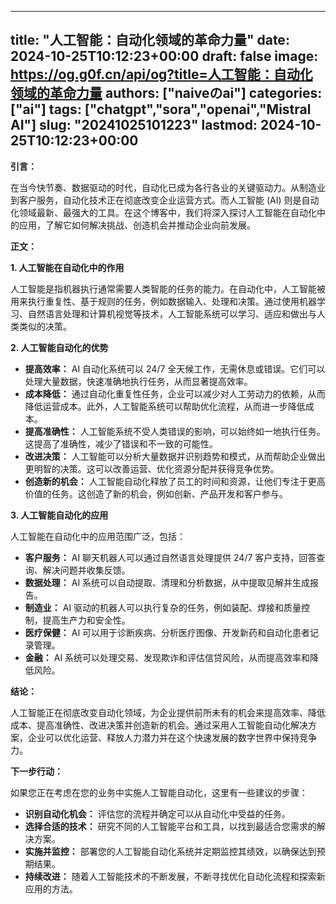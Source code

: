 
---
title: "人工智能：自动化领域的革命力量"
date: 2024-10-25T10:12:23+00:00
draft: false
image: https://og.g0f.cn/api/og?title=人工智能：自动化领域的革命力量
authors: ["naiveのai"]
categories: ["ai"]
tags: ["chatgpt","sora","openai","Mistral AI"]
slug: "20241025101223"
lastmod: 2024-10-25T10:12:23+00:00
---
**引言：**

在当今快节奏、数据驱动的时代，自动化已成为各行各业的关键驱动力。从制造业到客户服务，自动化技术正在彻底改变企业运营方式。而人工智能 (AI) 则是自动化领域最新、最强大的工具。在这个博客中，我们将深入探讨人工智能在自动化中的应用，了解它如何解决挑战、创造机会并推动企业向前发展。

**正文：**

**1. 人工智能在自动化中的作用**

人工智能是指机器执行通常需要人类智能的任务的能力。在自动化中，人工智能被用来执行重复性、基于规则的任务，例如数据输入、处理和决策。通过使用机器学习、自然语言处理和计算机视觉等技术，人工智能系统可以学习、适应和做出与人类类似的决策。

**2. 人工智能自动化的优势**

* **提高效率：** AI 自动化系统可以 24/7 全天候工作，无需休息或错误。它们可以处理大量数据，快速准确地执行任务，从而显著提高效率。
* **成本降低：** 通过自动化重复性任务，企业可以减少对人工劳动力的依赖，从而降低运营成本。此外，人工智能系统可以帮助优化流程，从而进一步降低成本。
* **提高准确性：** 人工智能系统不受人类错误的影响，可以始终如一地执行任务。这提高了准确性，减少了错误和不一致的可能性。
* **改进决策：** 人工智能可以分析大量数据并识别趋势和模式，从而帮助企业做出更明智的决策。这可以改善运营、优化资源分配并获得竞争优势。
* **创造新的机会：** 人工智能自动化释放了员工的时间和资源，让他们专注于更高价值的任务。这创造了新的机会，例如创新、产品开发和客户参与。

**3. 人工智能自动化的应用**

人工智能在自动化中的应用范围广泛，包括：

* **客户服务：** AI 聊天机器人可以通过自然语言处理提供 24/7 客户支持，回答查询、解决问题并收集反馈。
* **数据处理：** AI 系统可以自动提取、清理和分析数据，从中提取见解并生成报告。
* **制造业：** AI 驱动的机器人可以执行复杂的任务，例如装配、焊接和质量控制，提高生产力和安全性。
* **医疗保健：** AI 可以用于诊断疾病、分析医疗图像、开发新药和自动化患者记录管理。
* **金融：** AI 系统可以处理交易、发现欺诈和评估信贷风险，从而提高效率和降低风险。

**结论：**

人工智能正在彻底改变自动化领域，为企业提供前所未有的机会来提高效率、降低成本、提高准确性、改进决策并创造新的机会。通过采用人工智能自动化解决方案，企业可以优化运营、释放人力潜力并在这个快速发展的数字世界中保持竞争力。

**下一步行动：**

如果您正在考虑在您的业务中实施人工智能自动化，这里有一些建议的步骤：

* **识别自动化机会：** 评估您的流程并确定可以从自动化中受益的任务。
* **选择合适的技术：** 研究不同的人工智能平台和工具，以找到最适合您需求的解决方案。
* **实施并监控：** 部署您的人工智能自动化系统并定期监控其绩效，以确保达到预期结果。
* **持续改进：** 随着人工智能技术的不断发展，不断寻找优化自动化流程和探索新应用的方法。